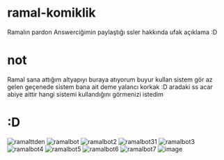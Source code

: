 # ramal-komiklik
Ramalın pardon Answerciğimin paylaştığı ssler hakkında ufak açıklama :D

# not
Ramal sana attığım altyapıyı buraya atıyorum buyur kullan sistem gör az gelen geçenede sistem bana ait deme yalancı korkak :D 
aradaki ss acar abiye aittir hangi sistemi kullandığını görmenizi istedim

# :D
![ramalttden](https://cdn.discordapp.com/attachments/1070424822556921876/1075518681263640586/image.png)
![ramalbot](https://cdn.discordapp.com/attachments/1070424822556921876/1088844398181236807/image.png)
![ramalbot2](https://cdn.discordapp.com/attachments/1070424822556921876/1088844398441267281/image.png)
![ramalbot31](https://cdn.discordapp.com/attachments/1088192378457829377/1089275507859795988/image.png)
![ramalbot3](https://user-images.githubusercontent.com/97904458/177216467-b06f11b9-f356-4141-a3b8-32ef44634eb0.png)
![ramalbot4](https://user-images.githubusercontent.com/97904458/177216458-c777747f-17fd-4d36-98e2-fe99e761810f.png)
![ramalbot5](https://user-images.githubusercontent.com/97904458/177216451-383b1281-b3e7-4e2a-a52a-bb284bb99c03.png)
![ramalbot6](https://media.discordapp.net/attachments/1070424822556921876/1089278837885505697/Screenshot_20211218-101414_Discord-Beta_Original.png?width=723&height=471)
![ramalbot7](https://media.discordapp.net/attachments/1070424822556921876/1089278863785328761/Screenshot_20211218-101242_Discord-Beta_Original.png?width=723&height=330)
![image](https://user-images.githubusercontent.com/79809291/229273352-72391ac2-2726-47c5-9955-143a249940bf.png)
